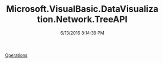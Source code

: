 ﻿---
title: Microsoft.VisualBasic.DataVisualization.Network.TreeAPI
date: 6/13/2016 8:14:39 PM
---

[Operations](T-Microsoft.VisualBasic.DataVisualization.Network.TreeAPI.Operations.html)
